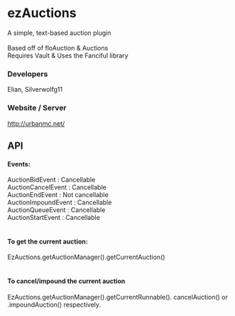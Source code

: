 # ezAuctions
A simple, text-based auction plugin <br> <br>
Based off of floAuction & Auctions <br>
Requires Vault & Uses the Fanciful library

### Developers
Elian, Silverwolfg11

### Website / Server
http://urbanmc.net/

## API
#### Events: <br>
AuctionBidEvent : Cancellable <br>
AuctionCancelEvent : Cancellable <br>
AuctionEndEvent : Not cancellable <br>
AuctionImpoundEvent : Cancellable <br>
AuctionQueueEvent : Cancellable <br>
AuctionStartEvent : Cancellable <br> <br>

#### To get the current auction: <br>
EzAuctions.getAuctionManager().getCurrentAuction() <br>
<br>

#### To cancel/impound the current auction <br>
EzAuctions.getAuctionManager().getCurrentRunnable().
cancelAuction()
or .impoundAuction() respectively.